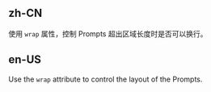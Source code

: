 ## zh-CN

使用 `wrap` 属性，控制 Prompts 超出区域长度时是否可以换行。

## en-US

Use the `wrap` attribute to control the layout of the Prompts.

